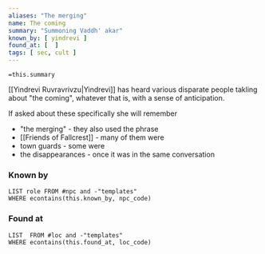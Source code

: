 ```yaml
---
aliases: "The merging"
name: The coming
summary: "Summoning Vaddh' akar"
known_by: [ yindrevi ]
found_at: [  ]
tags: [ sec, cult ]
---
```

`=this.summary`

[[Yindrevi Ruvravrivzu|Yindrevi]] has heard various disparate people takling about "the coming", whatever that is, with a sense of anticipation.

If asked about these specifically she will remember
- "the merging" - they also used the phrase 
- [[Friends of Fallcrest]] - many of them were 
- town guards - some were 
- the disappearances - once it was in the same conversation 

### Known by
```dataview
LIST role FROM #npc and -"templates"
WHERE econtains(this.known_by, npc_code)
```

### Found at
```dataview
LIST  FROM #loc and -"templates"
WHERE econtains(this.found_at, loc_code)
```
